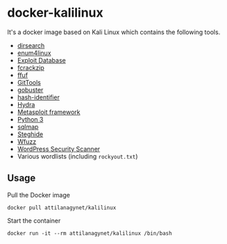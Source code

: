# docker-kalilinux

It's a docker image based on Kali Linux which contains the following tools.

* [dirsearch](https://github.com/maurosoria/dirsearch)
* [enum4linux](http://labs.portcullis.co.uk/application/enum4linux/)
* [Exploit Database](https://www.exploit-db.com/)
* [fcrackzip](https://github.com/hyc/fcrackzip)
* [ffuf](https://github.com/ffuf/ffuf)
* [GitTools](https://github.com/internetwache/GitTools)
* [gobuster](https://github.com/OJ/gobuster)
* [hash-identifier](https://tools.kali.org/password-attacks/hash-identifier)
* [Hydra](https://tools.kali.org/password-attacks/hydra)
* [Metasploit framework](https://www.metasploit.com/)
* [Python 3](https://www.python.org/)
* [sqlmap](http://sqlmap.org/)
* [Steghide](http://steghide.sourceforge.net/)
* [Wfuzz](https://github.com/xmendez/wfuzz)
* [WordPress Security Scanner](https://wpscan.com/wordpress-security-scanner)
* Various wordlists (including `rockyout.txt`)

## Usage

Pull the Docker image

```
docker pull attilanagynet/kalilinux
```

Start the container

```
docker run -it --rm attilanagynet/kalilinux /bin/bash
```
